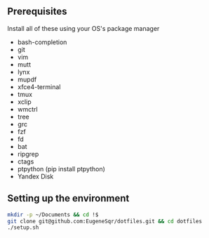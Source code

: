 ## Prerequisites
Install all of these using your OS's package manager

* bash-completion
* git
* vim
* mutt
* lynx
* mupdf
* xfce4-terminal
* tmux
* xclip
* wmctrl
* tree
* grc
* fzf
* fd
* bat
* ripgrep
* ctags
* ptpython (pip install ptpython)
* Yandex Disk

## Setting up the environment
```bash
mkdir -p ~/Documents && cd !$
git clone git@github.com:EugeneSqr/dotfiles.git && cd dotfiles
./setup.sh
```
